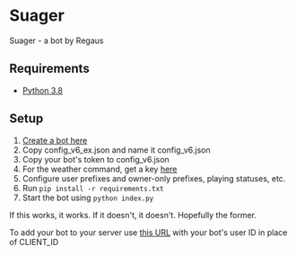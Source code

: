 # Suager
Suager - a bot by Regaus

## Requirements
- [Python 3.8](https://www.python.org/downloads/)

## Setup
1. [Create a bot here](https://discord.com/developers/applications)
2. Copy config_v6_ex.json and name it config_v6.json
3. Copy your bot's token to config_v6.json
4. For the weather command, get a key [here](https://home.openweathermap.org/api_keys)
5. Configure user prefixes and owner-only prefixes, playing statuses, etc. 
6. Run `pip install -r requirements.txt`
7. Start the bot using `python index.py`

If this works, it works. If it doesn't, it doesn't. Hopefully the former.

To add your bot to your server use [this URL](https://discord.com/oauth2/authorize?client_id=CLIENT_ID&scope=bot) 
with your bot's user ID in place of CLIENT_ID